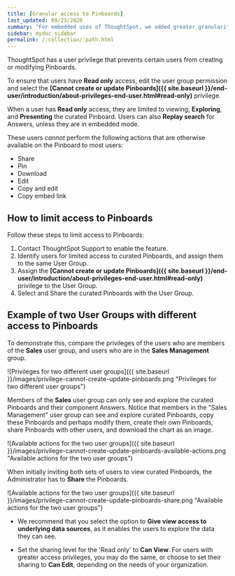 ```yaml
---
title: [Granular access to Pinboards]
last_updated: 09/23/2020
summary: "For embedded uses of ThoughtSpot, we added greater granularity to Pinboard access. With new <strong>Read only</strong> access to Pinboards, users only have limited access to curated Pinboards that are explicitly shared with them."
sidebar: mydoc_sidebar
permalink: /:collection/:path.html
---
```

ThoughtSpot has a user privilege that prevents certain users from creating or modifying Pinboards.

To ensure that users have <strong>Read only</strong> access, edit the user group permission and select the **[Cannot create or update Pinboards]({{ site.baseurl }}/end-user/introduction/about-privileges-end-user.html#read-only)** privilege.

When a user has <strong>Read only</strong> access, they are limited to viewing, **Exploring**, and **Presenting** the curated Pinboard. Users can also **Replay search** for Answers, unless they are in embedded mode.

These users *cannot* perform the following actions that are otherwise available on the Pinboard to most users:
  - Share
  - Pin
  - Download
  - Edit
  - Copy and edit
  - Copy embed link

## How to limit access to Pinboards

Follow these steps to limit access to Pinboards:

1. Contact ThoughtSpot Support to enable the feature.
2. Identify users for limited access to curated Pinboards, and assign them to the same User Group.
3. Assign the **[Cannot create or update Pinboards]({{ site.baseurl }}/end-user/introduction/about-privileges-end-user.html#read-only)** privilege to the User Group.
4. Select and Share the curated Pinboards with the User Group.

## Example of two User Groups with different access to Pinboards

To demonstrate this, compare the privileges of the users who are members of the **Sales** user group, and users who are in the **Sales Management** group.

![Privileges for two different user groups]({{ site.baseurl }}/images/privilege-cannot-create-update-pinboards.png "Privileges for two different user groups")

Members of the **Sales** user group can only see and explore the curated Pinboards and their component Answers. Notice that members in the "Sales Management" user group can see and explore curated Pinboards, copy these Pinboards and perhaps modify them, create their own Pinboards, share Pinboards with other users, and download the chart as an image.

![Available actions for the two user groups]({{ site.baseurl }}/images/privilege-cannot-create-update-pinboards-available-actions.png "Available actions for the two user groups")

When initially inviting both sets of users to view curated Pinboards, the Administrator has to **Share** the Pinboards.

![Available actions for the two user groups]({{ site.baseurl }}/images/privilege-cannot-create-update-pinboards-share.png "Available actions for the two user groups")

- We recommend that you select the option to **Give view access to underlying data sources**, as it enables the users to explore the data they can see.

- Set the sharing level for the 'Read only' to **Can View**. For users with greater access privileges, you may do the same, or choose to set their sharing to **Can Edit**, depending on the needs of your organization.

